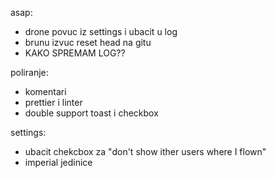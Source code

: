 asap:
- drone povuc iz settings i ubacit  u log
- brunu izvuc reset head na gitu
- KAKO SPREMAM LOG??

poliranje: 
- komentari
- prettier i linter
- double support toast i checkbox

settings: 
- ubacit chekcbox za "don't show ither users where I flown"
- imperial jedinice